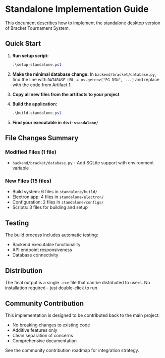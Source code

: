 # Standalone Implementation Guide

This document describes how to implement the standalone desktop version of Bracket Tournament System.

## Quick Start

1. **Run setup script:**
   ```powershell
   .\setup-standalone.ps1
   ```

2. **Make the minimal database change:**
   In `backend/bracket/database.py`, find the line with `DATABASE_URL = os.getenv("PG_DSN", ...)` and replace with the code from Artifact 1.

3. **Copy all new files from the artifacts to your project**

4. **Build the application:**
   ```powershell
   .\build-standalone.ps1
   ```

5. **Find your executable in `dist-standalone/`**

## File Changes Summary

### Modified Files (1 file)
- `backend/bracket/database.py` - Add SQLite support with environment variable

### New Files (15 files)
- Build system: 6 files in `standalone/build/`
- Electron app: 4 files in `standalone/electron/`
- Configuration: 2 files in `standalone/configs/`
- Scripts: 3 files for building and setup

## Testing

The build process includes automatic testing:
- Backend executable functionality
- API endpoint responsiveness
- Database connectivity

## Distribution

The final output is a single `.exe` file that can be distributed to users. No installation required - just double-click to run.

## Community Contribution

This implementation is designed to be contributed back to the main project:
- No breaking changes to existing code
- Additive features only
- Clean separation of concerns
- Comprehensive documentation

See the community contribution roadmap for integration strategy.